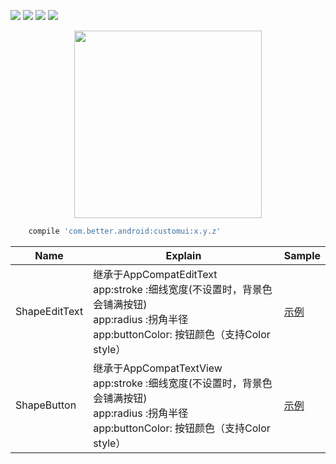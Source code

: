 [![](https://img.shields.io/badge/moven%20center-1.2.0-brightgreen.svg?style=flat)](https://bintray.com/betterliang/Android/customui)
![](https://img.shields.io/badge/minSdk-15-blue.svg)
[![](https://img.shields.io/github/stars/lianghuiyong/CustomUI.svg)](https://github.com/lianghuiyong/CustomUI/stargazers)
[![](https://img.shields.io/github/forks/lianghuiyong/CustomUI.svg)](https://github.com/lianghuiyong/CustomUI/network)


<div align="center">
  	<img src="http://oeqej1j2m.bkt.clouddn.com/shapeButton.png" width="300">
</div>

```gradle
    compile 'com.better.android:customui:x.y.z'
```

Name | Explain | Sample
--- | --- | ---
ShapeEditText | 继承于AppCompatEditText <br> app:stroke :细线宽度(不设置时，背景色会铺满按钮) <br> app:radius :拐角半径 <br> app:buttonColor: 按钮颜色（支持Color style）| [示例](https://github.com/lianghuiyong/CustomUI/wiki/ShapeEditText) 
ShapeButton | 继承于AppCompatTextView <br> app:stroke :细线宽度(不设置时，背景色会铺满按钮) <br> app:radius :拐角半径 <br> app:buttonColor: 按钮颜色（支持Color style） |  [示例](https://github.com/lianghuiyong/CustomUI/wiki/ShapeButton)